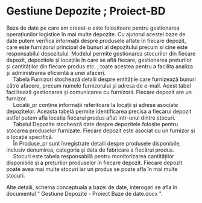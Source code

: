 # Gestiune Depozite ; Proiect-BD

Baza de date pe care am creeat-o este folositoare pentru gestionarea operațiunilor logistice în mai multe depozite. Cu ajutorul acestei baze de date putem verifica informații despre produsele aflate în fiecare depozit, care este furnizorul principal de bunuri al depozitului precum si cine este responsabilul depozitului. Modelul permite gestionarea stocurilor din fiecare depozit, depozitele și locațiile în care se află fiecare, gestionarea preturilor și cantităților din fiecare produs etc. , toate acestea pentru a facilita analiza și administrarea eficientă a unei afaceri. <br>
    &emsp; Tabela Furnizori stochează detalii despre entitățile care furnizează bunuri către afacere, precum numele furnizorului și adresa de e-mail. Acest tabel facilitează gestionarea și comunicarea cu furnizorii. Fiecare depozit are un furnizor.<br>
    &emsp; Locatii_pr conține informații referitoare la locații și adrese asociate depozitelor. Aceasta tabelă permite identificarea precisa a fiecarui depozit astfel putem afla locatia fiecarui produs aflat intr-unul dintre stocuri.<br>
    &emsp; Tabelul Depozite stochează date despre depozitele folosite pentru stocarea produselor furnizate. Fiecare depozit este asociat cu un furnizor și o locație specifică.<br>
    &emsp; În Produse_pr sunt înregistrate detalii despre produsele disponibile, inclusiv denumirea, categoria și data de fabricare a fiecărui produs.<br>
    &emsp; Stocuri este tabela responsabilă pentru monitorizarea cantităților disponibile și a prețurilor produselor în fiecare depozit. Fiecare depozit poate avea mai multe stocuri iar un produs se poate afla în mai multe stocuri.<br>


Alte detalii, schema conceptuala a bazei de date, interogari se afla în documentul " Gestiune Depozite - Proiect Baze de date.docx ".
